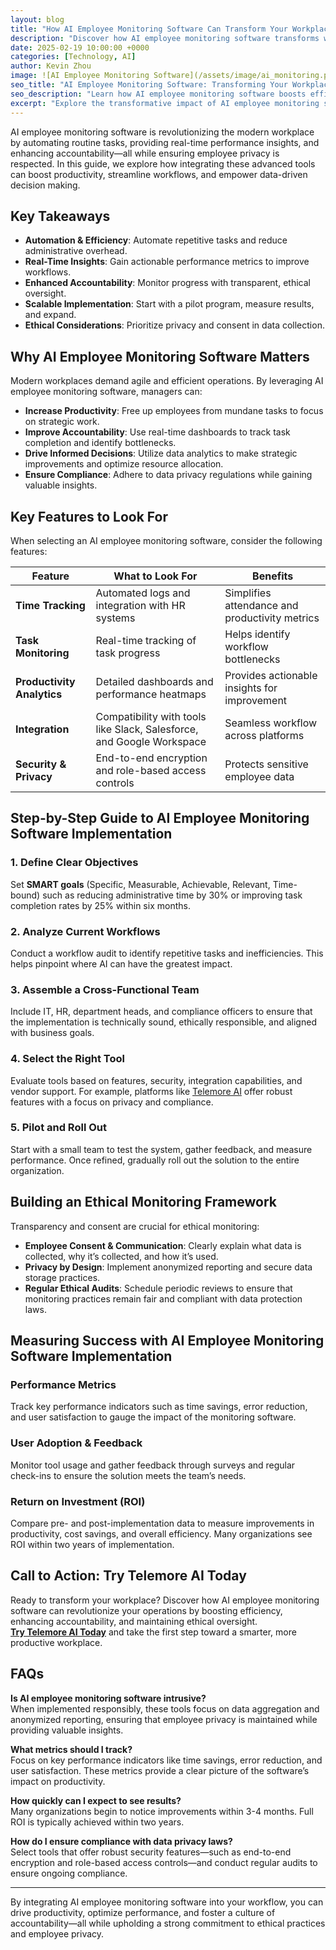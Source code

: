 ```yaml
---
layout: blog
title: "How AI Employee Monitoring Software Can Transform Your Workplace"
description: "Discover how AI employee monitoring software transforms workplace productivity, streamlines workflows, and maintains ethical oversight while ensuring employee privacy."
date: 2025-02-19 10:00:00 +0000
categories: [Technology, AI]
author: Kevin Zhou
image: ![AI Employee Monitoring Software](/assets/image/ai_monitoring.png)
seo_title: "AI Employee Monitoring Software: Transforming Your Workplace"
seo_description: "Learn how AI employee monitoring software boosts efficiency, ensures accountability, and supports ethical oversight in modern workplaces."
excerpt: "Explore the transformative impact of AI employee monitoring software on workplace productivity and accountability."
---
```


AI employee monitoring software is revolutionizing the modern workplace by automating routine tasks, providing real-time performance insights, and enhancing accountability—all while ensuring employee privacy is respected. In this guide, we explore how integrating these advanced tools can boost productivity, streamline workflows, and empower data-driven decision making.

## Key Takeaways

- **Automation & Efficiency**: Automate repetitive tasks and reduce administrative overhead.
- **Real-Time Insights**: Gain actionable performance metrics to improve workflows.
- **Enhanced Accountability**: Monitor progress with transparent, ethical oversight.
- **Scalable Implementation**: Start with a pilot program, measure results, and expand.
- **Ethical Considerations**: Prioritize privacy and consent in data collection.

## Why AI Employee Monitoring Software Matters

Modern workplaces demand agile and efficient operations. By leveraging AI employee monitoring software, managers can:
- **Increase Productivity**: Free up employees from mundane tasks to focus on strategic work.
- **Improve Accountability**: Use real-time dashboards to track task completion and identify bottlenecks.
- **Drive Informed Decisions**: Utilize data analytics to make strategic improvements and optimize resource allocation.
- **Ensure Compliance**: Adhere to data privacy regulations while gaining valuable insights.

## Key Features to Look For

When selecting an AI employee monitoring software, consider the following features:

| **Feature**                | **What to Look For**                                               | **Benefits**                                    |
|----------------------------|--------------------------------------------------------------------|-------------------------------------------------|
| **Time Tracking**          | Automated logs and integration with HR systems                     | Simplifies attendance and productivity metrics  |
| **Task Monitoring**        | Real-time tracking of task progress                                | Helps identify workflow bottlenecks             |
| **Productivity Analytics** | Detailed dashboards and performance heatmaps                        | Provides actionable insights for improvement    |
| **Integration**            | Compatibility with tools like Slack, Salesforce, and Google Workspace | Seamless workflow across platforms              |
| **Security & Privacy**     | End-to-end encryption and role-based access controls                  | Protects sensitive employee data                |

## Step-by-Step Guide to AI Employee Monitoring Software Implementation

### 1. Define Clear Objectives
Set **SMART goals** (Specific, Measurable, Achievable, Relevant, Time-bound) such as reducing administrative time by 30% or improving task completion rates by 25% within six months.

### 2. Analyze Current Workflows
Conduct a workflow audit to identify repetitive tasks and inefficiencies. This helps pinpoint where AI can have the greatest impact.

### 3. Assemble a Cross-Functional Team
Include IT, HR, department heads, and compliance officers to ensure that the implementation is technically sound, ethically responsible, and aligned with business goals.

### 4. Select the Right Tool
Evaluate tools based on features, security, integration capabilities, and vendor support. For example, platforms like [Telemore AI](https://telemore.ai) offer robust features with a focus on privacy and compliance.

### 5. Pilot and Roll Out
Start with a small team to test the system, gather feedback, and measure performance. Once refined, gradually roll out the solution to the entire organization.

## Building an Ethical Monitoring Framework

Transparency and consent are crucial for ethical monitoring:
- **Employee Consent & Communication**: Clearly explain what data is collected, why it’s collected, and how it’s used.
- **Privacy by Design**: Implement anonymized reporting and secure data storage practices.
- **Regular Ethical Audits**: Schedule periodic reviews to ensure that monitoring practices remain fair and compliant with data protection laws.

## Measuring Success with AI Employee Monitoring Software Implementation

### Performance Metrics
Track key performance indicators such as time savings, error reduction, and user satisfaction to gauge the impact of the monitoring software.

### User Adoption & Feedback
Monitor tool usage and gather feedback through surveys and regular check-ins to ensure the solution meets the team’s needs.

### Return on Investment (ROI)
Compare pre- and post-implementation data to measure improvements in productivity, cost savings, and overall efficiency. Many organizations see ROI within two years of implementation.

## Call to Action: Try Telemore AI Today

Ready to transform your workplace? Discover how AI employee monitoring software can revolutionize your operations by boosting efficiency, enhancing accountability, and maintaining ethical oversight.  
[**Try Telemore AI Today**](https://telemore.ai) and take the first step toward a smarter, more productive workplace.

## FAQs

**Is AI employee monitoring software intrusive?**  
When implemented responsibly, these tools focus on data aggregation and anonymized reporting, ensuring that employee privacy is maintained while providing valuable insights.

**What metrics should I track?**  
Focus on key performance indicators like time savings, error reduction, and user satisfaction. These metrics provide a clear picture of the software’s impact on productivity.

**How quickly can I expect to see results?**  
Many organizations begin to notice improvements within 3-4 months. Full ROI is typically achieved within two years.

**How do I ensure compliance with data privacy laws?**  
Select tools that offer robust security features—such as end-to-end encryption and role-based access controls—and conduct regular audits to ensure ongoing compliance.

---

By integrating AI employee monitoring software into your workflow, you can drive productivity, optimize performance, and foster a culture of accountability—all while upholding a strong commitment to ethical practices and employee privacy.